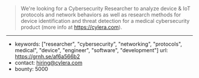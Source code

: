 >We're looking for a Cybersecurity Researcher to analyze device & IoT protocols and network behaviors as well as research methods for device identification and threat detection for a medical cybersecurity product (more info at https://cylera.com).
------
- keywords: ["researcher", "cybersecurity", "networking", "protocols", medical", "device", "engineer", "software", "development"]
  url: https://grnh.se/af6a566b2
- contact: hiring@cylera.com
- bounty: 5000

